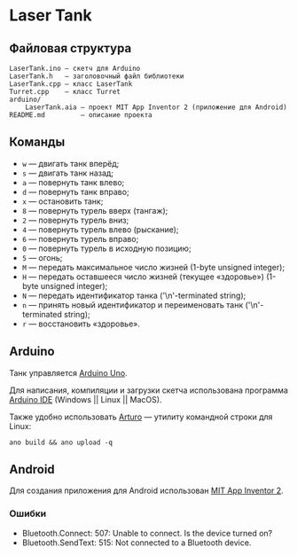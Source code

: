 # Laser Tank

## Файловая структура

    LaserTank.ino — скетч для Arduino
    LaserTank.h   — заголовочный файл библиотеки
    LaserTank.cpp — класс LaserTank
    Turret.cpp    — класс Turret
    arduino/
        LaserTank.aia — проект MIT App Inventor 2 (приложение для Android)
    README.md         — описание проекта

## Команды

* `w` — двигать танк вперёд;
* `s` — двигать танк назад;
* `a` — повернуть танк влево;
* `d` — повернуть танк вправо;
* `x` — остановить танк;
* `8` — повернуть турель вверх (тангаж);
* `2` — повернуть турель вниз;
* `4` — повернуть турель влево (рыскание);
* `6` — повернуть турель вправо;
* `0` — повернуть турель в исходную позицию;
* `5` — огонь;
* `M` — передать максимальное число жизней (1-byte unsigned integer);
* `H` — передать оставшееся число жизней (текущее «здоровье») (1-byte unsigned integer);
* `N` — передать идентификатор танка ('\n'-terminated string);
* `n` — принять новый идентификатор и переименовать танк ('\n'-terminated string);
* `r` — восстановить «здоровье».

## Arduino

Танк управляется [Arduino Uno](https://store.arduino.cc/arduino-uno-rev3).

Для написания, компиляции и загрузки скетча использована программа [Arduino IDE](https://www.arduino.cc/en/Main/Software#download) (Windows || Linux || MacOS).

Также удобно использовать [Arturo](https://github.com/scottdarch/Arturo) — утилиту командной строки для Linux:

    ano build && ano upload -q

## Android

Для создания приложения для Android использован [MIT App Inventor 2](http://appinventor.mit.edu/explore/).

### Ошибки

* Bluetooth.Connect: 507: Unable to connect. Is the device turned on?
* Bluetooth.SendText: 515: Not connected to a Bluetooth device.


